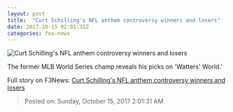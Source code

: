 ```yaml
---
layout: post
title:  "Curt Schilling's NFL anthem controversy winners and losers"
date: 2017-10-15 02:01:31Z
categories: fox-news
---
```


![Curt Schilling's NFL anthem controversy winners and losers](http://a57.foxnews.com/media2.foxnews.com/BrightCove/694940094001/2017/10/15/640/360/694940094001_5611135946001_5611065078001-vs.jpg)

The former MLB World Series champ reveals his picks on 'Watters' World.'


Full story on F3News: [Curt Schilling's NFL anthem controversy winners and losers](http://www.f3nws.com/n/tmAPdB)

> Posted on: Sunday, October 15, 2017 2:01:31 AM
